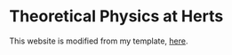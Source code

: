 # Theoretical Physics at Herts

This website is modified from my template, [here](https://github.com/sbryngelson/academic-website-template).
